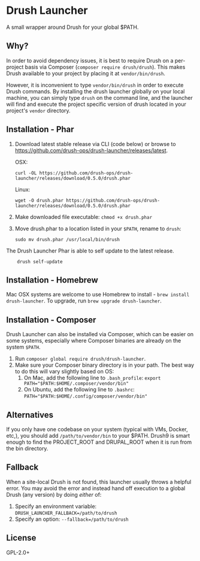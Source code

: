 # Drush Launcher

A small wrapper around Drush for your global $PATH.

## Why?

In order to avoid dependency issues, it is best to require Drush on a per-project basis via Composer (`composer require drush/drush`). This makes Drush available to your project by placing it at `vendor/bin/drush`.

However, it is inconvenient to type `vendor/bin/drush` in order to execute Drush commands.  By installing the drush launcher globally on your local machine, you can simply type `drush` on the command line, and the launcher will find and execute the project specific version of drush located in your project's `vendor` directory.

## Installation - Phar

1. Download latest stable release via CLI (code below) or browse to https://github.com/drush-ops/drush-launcher/releases/latest.

    OSX:
    ```Shell
    curl -OL https://github.com/drush-ops/drush-launcher/releases/download/0.5.0/drush.phar
    ```

    Linux:

    ```Shell
    wget -O drush.phar https://github.com/drush-ops/drush-launcher/releases/download/0.5.0/drush.phar
    ```
1. Make downloaded file executable: `chmod +x drush.phar`
1. Move drush.phar to a location listed in your `$PATH`, rename to `drush`: 

    ```Shell
    sudo mv drush.phar /usr/local/bin/drush
    ```
The Drush Launcher Phar is able to self update to the latest release.

```Shell
    drush self-update
```

## Installation - Homebrew

Mac OSX systems are welcome to use Homebrew to install - `brew install drush-launcher`. To upgrade, run `brew upgrade drush-launcher`.

## Installation - Composer

Drush Launcher can also be installed via Composer, which can be easier on some systems, especially where Composer binaries are already on the system `$PATH`.

1. Run `composer global require drush/drush-launcher`.
1. Make sure your Composer binary directory is in your path. The best way to do this will vary slightly based on OS:
    1. On Mac, add the following line to `.bash_profile`: `export PATH="$PATH:$HOME/.composer/vendor/bin"`
    1. On Ubuntu, add the following line to `.bashrc`: `PATH="$PATH:$HOME/.config/composer/vendor/bin"`

## Alternatives

If you only have one codebase on your system (typical with VMs, Docker, etc,), you should add `/path/to/vendor/bin` to your $PATH. Drush9 is smart enough to find the PROJECT_ROOT and DRUPAL_ROOT when it is run from the bin directory.

## Fallback

When a site-local Drush is not found, this launcher usually throws a helpful error.
You may avoid the error and instead hand off execution to a global Drush (any version)
by doing *either* of:

1. Specify an environment variable: `DRUSH_LAUNCHER_FALLBACK=/path/to/drush`
1. Specify an option: `--fallback=/path/to/drush`

## License

GPL-2.0+

